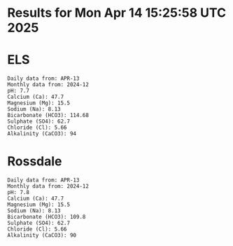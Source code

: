 # Results for Mon Apr 14 15:25:58 UTC 2025
# ELS
```
Daily data from: APR-13
Monthly data from: 2024-12
pH: 7.7
Calcium (Ca): 47.7
Magnesium (Mg): 15.5
Sodium (Na): 8.13
Bicarbonate (HCO3): 114.68
Sulphate (SO4): 62.7
Chloride (Cl): 5.66
Alkalinity (CaCO3): 94
```
# Rossdale
```
Daily data from: APR-13
Monthly data from: 2024-12
pH: 7.8
Calcium (Ca): 47.7
Magnesium (Mg): 15.5
Sodium (Na): 8.13
Bicarbonate (HCO3): 109.8
Sulphate (SO4): 62.7
Chloride (Cl): 5.66
Alkalinity (CaCO3): 90
```
